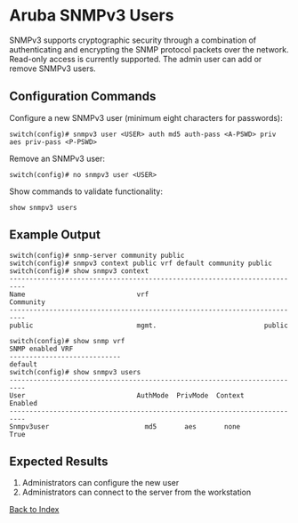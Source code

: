 # Aruba SNMPv3 Users

SNMPv3 supports cryptographic security through a combination of authenticating and encrypting the SNMP protocol packets over the network. Read-only access is currently supported. The admin user can add or remove SNMPv3 users.

## Configuration Commands

Configure a new SNMPv3 user (minimum eight characters for passwords):

```text
switch(config)# snmpv3 user <USER> auth md5 auth-pass <A-PSWD> priv aes priv-pass <P-PSWD>
```

Remove an SNMPv3 user:

```text
switch(config)# no snmpv3 user <USER>
```

Show commands to validate functionality:

```text
show snmpv3 users
```

## Example Output

```text
switch(config)# snmp-server community public
switch(config)# snmpv3 context public vrf default community public
switch(config)# show snmpv3 context
--------------------------------------------------------------------------
Name                            vrf                             Community
--------------------------------------------------------------------------
public                          mgmt.                           public

switch(config)# show snmp vrf
SNMP enabled VRF
----------------------------
default
switch(config)# show snmpv3 users
--------------------------------------------------------------------------
User                            AuthMode  PrivMode  Context        Enabled
--------------------------------------------------------------------------
Snmpv3user                        md5       aes       none           True
```

## Expected Results

1. Administrators can configure the new user
2. Administrators can connect to the server from the workstation

[Back to Index](../README.md)
